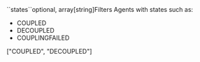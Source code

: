 <tr><td>``states``</td><td>optional, array[string]</td><td>Filters Agents with states such as:<ul><li>COUPLED</li><li>DECOUPLED</li><li>COUPLINGFAILED</li></ul>
</td><td>["COUPLED", "DECOUPLED"]</td><td></td></tr>
